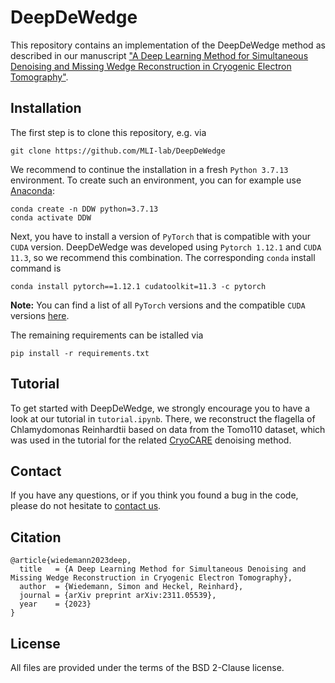 # DeepDeWedge

This repository contains an implementation of the DeepDeWedge method as described in our manuscript ["A Deep Learning Method for Simultaneous Denoising and Missing Wedge Reconstruction in Cryogenic Electron Tomography"](https://arxiv.org/abs/2311.05539). 

## Installation
The first step is to clone this repository, e.g. via
```
git clone https://github.com/MLI-lab/DeepDeWedge
```
We recommend to continue the installation in a fresh `Python 3.7.13` environment. To create such an environment, you can for example use [Anaconda](https://www.anaconda.com/download):
```
conda create -n DDW python=3.7.13
conda activate DDW
```
Next, you have to install a version of `PyTorch` that is compatible with your `CUDA` version. DeepDeWedge was developed using `Pytorch 1.12.1` and `CUDA 11.3`, so we recommend this combination. The corresponding `conda` install command is
```
conda install pytorch==1.12.1 cudatoolkit=11.3 -c pytorch
```
**Note:** You can find a list of all `PyTorch` versions and the compatible `CUDA` versions [here](https://pytorch.org/get-started/previous-versions/). 

The remaining requirements can be istalled via
```
pip install -r requirements.txt
```

## Tutorial
To get started with DeepDeWedge, we strongly encourage you to have a look at our tutorial in `tutorial.ipynb`. There, we reconstruct the flagella of Chlamydomonas Reinhardtii based on data from the Tomo110 dataset, which was used in the tutorial for the related [CryoCARE](https://github.com/juglab/cryoCARE_T2T) denoising method.


## Contact

If you have any questions, or if you think you found a bug in the code, please do not hesitate to [contact us](mailto:simonw.wiedemann@tum.de).

## Citation

```
@article{wiedemann2023deep,
  title   = {A Deep Learning Method for Simultaneous Denoising and Missing Wedge Reconstruction in Cryogenic Electron Tomography},
  author  = {Wiedemann, Simon and Heckel, Reinhard},
  journal = {arXiv preprint arXiv:2311.05539},
  year    = {2023}
}
```

## License
All files are provided under the terms of the BSD 2-Clause license.